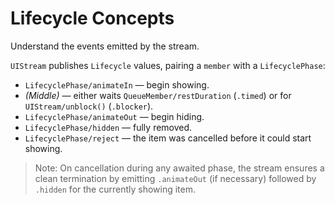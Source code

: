 # Lifecycle Concepts
Understand the events emitted by the stream.

`UIStream` publishes ``Lifecycle`` values, pairing a `member` with a ``LifecyclePhase``:

- ``LifecyclePhase/animateIn`` — begin showing.
- *(Middle)* — either waits ``QueueMember/restDuration`` (`.timed`) or for ``UIStream/unblock()`` (`.blocker`).
- ``LifecyclePhase/animateOut`` — begin hiding.
- ``LifecyclePhase/hidden`` — fully removed.
- ``LifecyclePhase/reject`` — the item was cancelled before it could start showing.

> Note: On cancellation during any awaited phase, the stream ensures a clean termination by emitting `.animateOut` (if necessary) followed by `.hidden` for the currently showing item.
